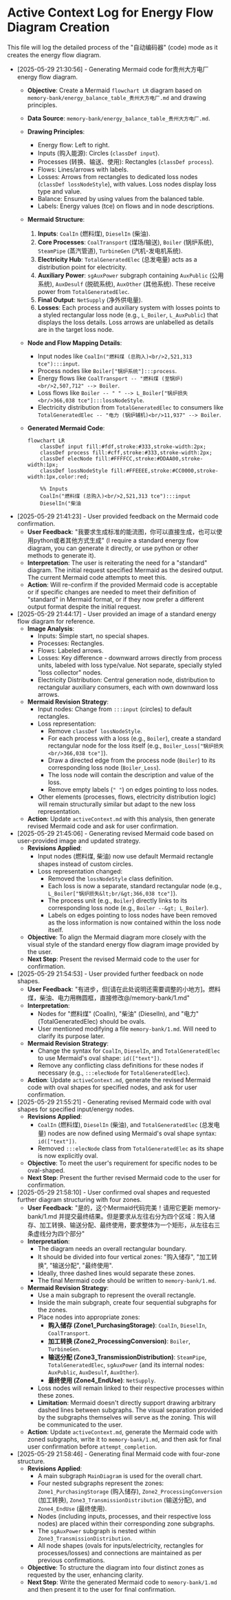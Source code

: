 # Active Context Log for Energy Flow Diagram Creation

This file will log the detailed process of the "自动编码器" (code) mode as it creates the energy flow diagram.
*   [2025-05-29 21:30:56] - Generating Mermaid code for贵州大方电厂 energy flow diagram.
    *   **Objective**: Create a Mermaid `flowchart LR` diagram based on `memory-bank/energy_balance_table_贵州大方电厂.md` and drawing principles.
    *   **Data Source**: `memory-bank/energy_balance_table_贵州大方电厂.md`.
    *   **Drawing Principles**:
        *   Energy flow: Left to right.
        *   Inputs (购入能源): Circles (`classDef input`).
        *   Processes (转换、输送、使用): Rectangles (`classDef process`).
        *   Flows: Lines/arrows with labels.
        *   Losses: Arrows from rectangles to dedicated loss nodes (`classDef lossNodeStyle`), with values. Loss nodes display loss type and value.
        *   Balance: Ensured by using values from the balanced table.
        *   Labels: Energy values (tce) on flows and in node descriptions.

    *   **Mermaid Structure**:
        1.  **Inputs**: `CoalIn` (燃料煤), `DieselIn` (柴油).
        2.  **Core Processes**: `CoalTransport` (煤场/输送), `Boiler` (锅炉系统), `SteamPipe` (蒸汽管道), `TurbineGen` (汽机-发电机系统).
        3.  **Electricity Hub**: `TotalGeneratedElec` (总发电量) acts as a distribution point for electricity.
        4.  **Auxiliary Power**: `sgAuxPower` subgraph containing `AuxPublic` (公用系统), `AuxDesulf` (脱硫系统), `AuxOther` (其他系统). These receive power from `TotalGeneratedElec`.
        5.  **Final Output**: `NetSupply` (净外供电量).
        6.  **Losses**: Each process and auxiliary system with losses points to a styled rectangular loss node (e.g., `L_Boiler`, `L_AuxPublic`) that displays the loss details. Loss arrows are unlabelled as details are in the target loss node.

    *   **Node and Flow Mapping Details**:
        *   Input nodes like `CoalIn("燃料煤 (总购入)<br/>2,521,313 tce"):::input`.
        *   Process nodes like `Boiler["锅炉系统"]:::process`.
        *   Energy flows like `CoalTransport -- "燃料煤 (至锅炉)<br/>2,507,712" --> Boiler`.
        *   Loss flows like `Boiler -- " " --> L_Boiler["锅炉损失<br/>366,038 tce"]:::lossNodeStyle`.
        *   Electricity distribution from `TotalGeneratedElec` to consumers like `TotalGeneratedElec -- "电力 (锅炉辅机)<br/>11,937" --> Boiler`.

    *   **Generated Mermaid Code**:
        ```mermaid
        flowchart LR
            classDef input fill:#fdf,stroke:#333,stroke-width:2px;
            classDef process fill:#cff,stroke:#333,stroke-width:2px;
            classDef elecNode fill:#FFFFCC,stroke:#DDAA00,stroke-width:1px;
            classDef lossNodeStyle fill:#FFEEEE,stroke:#CC0000,stroke-width:1px,color:red;

            %% Inputs
            CoalIn("燃料煤 (总购入)<br/>2,521,313 tce"):::input
            DieselIn("柴油
*   [2025-05-29 21:41:23] - User provided feedback on the Mermaid code confirmation.
    *   **User Feedback**: "我要求生成标准的能流图，你可以直接生成，也可以使用python或者其他方式生成" (I require a standard energy flow diagram, you can generate it directly, or use python or other methods to generate it).
    *   **Interpretation**: The user is reiterating the need for a "standard" diagram. The initial request specified Mermaid as the desired output. The current Mermaid code attempts to meet this.
    *   **Action**: Will re-confirm if the provided Mermaid code is acceptable or if specific changes are needed to meet their definition of "standard" in Mermaid format, or if they now prefer a different output format despite the initial request.
*   [2025-05-29 21:44:17] - User provided an image of a standard energy flow diagram for reference.
    *   **Image Analysis**:
        *   Inputs: Simple start, no special shapes.
        *   Processes: Rectangles.
        *   Flows: Labeled arrows.
        *   Losses: Key difference - downward arrows directly from process units, labeled with loss type/value. Not separate, specially styled "loss collector" nodes.
        *   Electricity Distribution: Central generation node, distribution to rectangular auxiliary consumers, each with own downward loss arrows.
    *   **Mermaid Revision Strategy**:
        *   Input nodes: Change from `:::input` (circles) to default rectangles.
        *   Loss representation:
            *   Remove `classDef lossNodeStyle`.
            *   For each process with a loss (e.g., `Boiler`), create a standard rectangular node for the loss itself (e.g., `Boiler_Loss["锅炉损失<br/>366,038 tce"]`).
            *   Draw a directed edge from the process node (`Boiler`) to its corresponding loss node (`Boiler_Loss`).
            *   The loss node will contain the description and value of the loss.
            *   Remove empty labels (`" "`) on edges pointing to loss nodes.
        *   Other elements (processes, flows, electricity distribution logic) will remain structurally similar but adapt to the new loss representation.
    *   **Action**: Update `activeContext.md` with this analysis, then generate revised Mermaid code and ask for user confirmation.
*   [2025-05-29 21:45:06] - Generating revised Mermaid code based on user-provided image and updated strategy.
    *   **Revisions Applied**:
        *   Input nodes (燃料煤, 柴油) now use default Mermaid rectangle shapes instead of custom circles.
        *   Loss representation changed:
            *   Removed the `lossNodeStyle` class definition.
            *   Each loss is now a separate, standard rectangular node (e.g., `L_Boiler["锅炉损失&lt;br/&gt;366,038 tce"]`).
            *   The process unit (e.g., `Boiler`) directly links to its corresponding loss node (e.g., `Boiler --&gt; L_Boiler`).
            *   Labels on edges pointing to loss nodes have been removed as the loss information is now contained within the loss node itself.
    *   **Objective**: To align the Mermaid diagram more closely with the visual style of the standard energy flow diagram image provided by the user.
    *   **Next Step**: Present the revised Mermaid code to the user for confirmation.
*   [2025-05-29 21:54:53] - User provided further feedback on node shapes.
    *   **User Feedback**: "有进步，但[请在此处说明还需要调整的小地方]。燃料煤，柴油、电力用椭圆框，直接修改@/memory-bank/1.md"
    *   **Interpretation**:
        *   Nodes for "燃料煤" (CoalIn), "柴油" (DieselIn), and "电力" (TotalGeneratedElec) should be ovals.
        *   User mentioned modifying a file `memory-bank/1.md`. Will need to clarify its purpose later.
    *   **Mermaid Revision Strategy**:
        *   Change the syntax for `CoalIn`, `DieselIn`, and `TotalGeneratedElec` to use Mermaid's oval shape: `id(["text"])`.
        *   Remove any conflicting class definitions for these nodes if necessary (e.g., `:::elecNode` for `TotalGeneratedElec`).
    *   **Action**: Update `activeContext.md`, generate the revised Mermaid code with oval shapes for specified nodes, and ask for user confirmation.
*   [2025-05-29 21:55:21] - Generating revised Mermaid code with oval shapes for specified input/energy nodes.
    *   **Revisions Applied**:
        *   `CoalIn` (燃料煤), `DieselIn` (柴油), and `TotalGeneratedElec` (总发电量) nodes are now defined using Mermaid's oval shape syntax: `id(["text"])`.
        *   Removed `:::elecNode` class from `TotalGeneratedElec` as its shape is now explicitly oval.
    *   **Objective**: To meet the user's requirement for specific nodes to be oval-shaped.
    *   **Next Step**: Present the further revised Mermaid code to the user for confirmation.
*   [2025-05-29 21:58:10] - User confirmed oval shapes and requested further diagram structuring with four zones.
    *   **User Feedback**: "是的，这个Mermaid代码完美！请用它更新 memory-bank/1.md 并提交最终结果。但是要求从左往右分为四个区域：购入储存、加工转换、输送分配、最终使用，要求整体为一个矩形，从左往右三条虚线分为四个部分"
    *   **Interpretation**:
        *   The diagram needs an overall rectangular boundary.
        *   It should be divided into four vertical zones: "购入储存", "加工转换", "输送分配", "最终使用".
        *   Ideally, three dashed lines would separate these zones.
        *   The final Mermaid code should be written to `memory-bank/1.md`.
    *   **Mermaid Revision Strategy**:
        *   Use a main subgraph to represent the overall rectangle.
        *   Inside the main subgraph, create four sequential subgraphs for the zones.
        *   Place nodes into appropriate zones:
            *   **购入储存 (Zone1_PurchasingStorage)**: `CoalIn`, `DieselIn`, `CoalTransport`.
            *   **加工转换 (Zone2_ProcessingConversion)**: `Boiler`, `TurbineGen`.
            *   **输送分配 (Zone3_TransmissionDistribution)**: `SteamPipe`, `TotalGeneratedElec`, `sgAuxPower` (and its internal nodes: `AuxPublic`, `AuxDesulf`, `AuxOther`).
            *   **最终使用 (Zone4_EndUse)**: `NetSupply`.
        *   Loss nodes will remain linked to their respective processes within these zones.
        *   **Limitation**: Mermaid doesn't directly support drawing arbitrary dashed lines between subgraphs. The visual separation provided by the subgraphs themselves will serve as the zoning. This will be communicated to the user.
    *   **Action**: Update `activeContext.md`, generate the Mermaid code with zoned subgraphs, write it to `memory-bank/1.md`, and then ask for final user confirmation before `attempt_completion`.
*   [2025-05-29 21:58:46] - Generating final Mermaid code with four-zone structure.
    *   **Revisions Applied**:
        *   A main subgraph `MainDiagram` is used for the overall chart.
        *   Four nested subgraphs represent the zones: `Zone1_PurchasingStorage` (购入储存), `Zone2_ProcessingConversion` (加工转换), `Zone3_TransmissionDistribution` (输送分配), and `Zone4_EndUse` (最终使用).
        *   Nodes (including inputs, processes, and their respective loss nodes) are placed within their corresponding zone subgraphs.
        *   The `sgAuxPower` subgraph is nested within `Zone3_TransmissionDistribution`.
        *   All node shapes (ovals for inputs/electricity, rectangles for processes/losses) and connections are maintained as per previous confirmations.
    *   **Objective**: To structure the diagram into four distinct zones as requested by the user, enhancing clarity.
    *   **Next Step**: Write the generated Mermaid code to `memory-bank/1.md` and then present it to the user for final confirmation.